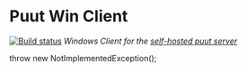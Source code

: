 # Puut Win Client
[![Build status](https://ci.appveyor.com/api/projects/status/thf2xvwh45x4iblp)](https://ci.appveyor.com/project/JanHenrik/puut-win)
*Windows Client for the [self-hosted puut server](https://github.com/Puut/Puut-Server)*

throw new NotImplementedException();